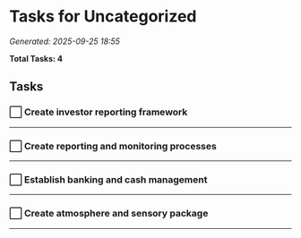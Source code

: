 # Tasks for Uncategorized

*Generated: 2025-09-25 18:55*

**Total Tasks: 4**

## Tasks

### ⬜ Create investor reporting framework

---

### ⬜ Create reporting and monitoring processes

---

### ⬜ Establish banking and cash management

---

### ⬜ Create atmosphere and sensory package

---

